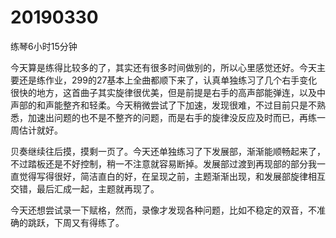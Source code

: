 # 20190330

练琴6小时15分钟

今天算是练得比较多的了，其实还有很多时间做别的，所以心里感觉还好。今天主要还是练作业，299的27基本上全曲都顺下来了，认真单独练习了几个右手变化很快的地方，这首曲子其实旋律很优美，但是前提是右手的高声部能弹连，以及中声部的和声能整齐和轻柔。今天稍微尝试了下加速，发现很难，不过目前只是不熟悉，加速出问题的也不是不整齐的问题，而是右手的旋律没反应及时而已，再练一周估计就好。

贝奏继续往后摸，摸剩一页了。今天还单独练习了下发展部，渐渐能顺畅起来了，不过踏板还是不好控制，稍一不注意就容易断掉。发展部过渡到再现部的部分我一直觉得写得很好，简洁直白的好，在呈现之前，主题渐渐出现，和发展部旋律相互交错，最后汇成一起，主题就再现了。

今天还想尝试录一下赋格，然而，录像才发现各种问题，比如不稳定的双音，不准确的跳跃，下周又有得练了。
